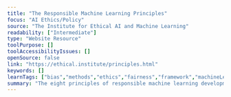 ```yaml
---
title: "The Responsible Machine Learning Principles"
focus: "AI Ethics/Policy"
source: "The Institute for Ethical AI and Machine Learning"
readability: ["Intermediate"]
type: "Website Resource"
toolPurpose: []
toolAccessibilityIssues: []
openSource: false
link: "https://ethical.institute/principles.html"
keywords: []
learnTags: ["bias","methods","ethics","fairness","framework","machineLearning","trust"]
summary: "The eight principles of responsible machine learning development provide technologists with a practical framework for designing, developing or maintaining systems that learn from data. "
---
```


